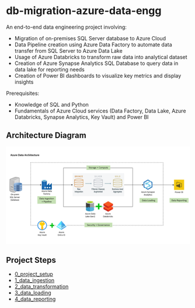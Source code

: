 # db-migration-azure-data-engg

An end-to-end data engineering project involving:
- Migration of on-premises SQL Server database to Azure Cloud
- Data Pipeline creation using Azure Data Factory to automate data transfer from SQL Server to Azure Data Lake
- Usage of Azure Databricks to transform raw data into analytical dataset
- Creation of Azure Synapse Analytics SQL Database to query data in data lake for reporting needs
- Creation of Power BI dashboards to visualize key metrics and display insights

Prerequisites:
- Knowledge of SQL and Python
- Fundamentals of Azure Cloud services (Data Factory, Data Lake, Azure Databricks, Synapse Analytics, Key Vault) and Power BI

## Architecture Diagram

![architecture-diagram](azure-architecture-diagram.png?raw=true)


## Project Steps
- [0_project_setup](./0_project_setup/README.md)
- [1_data_ingestion](./1_data_ingestion/README.md)
- [2_data_transformation](./2_data_transformation/README.md)
- [3_data_loading](./3_data_loading/README.md)
- [4_data_reporting](./4_data_reporting/README.md)